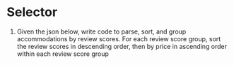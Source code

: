 # Selector

1. Given the json below, write code to parse, sort, and group accommodations by review scores. For each review score group, sort the review scores in descending order, then by price in ascending order within each review score group
